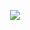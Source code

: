<p align="center">
  <a href="https://skillicons.dev">
    <img src="https://skillicons.dev/icons?i=html,css,js,figma,php,laravel,python,dart,flutter,flask,bootstrap,mysql,mongodb,jquery,django,git&perline=8" />
  </a>
</p>
